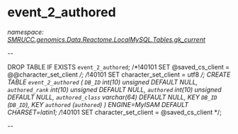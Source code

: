﻿# event_2_authored
_namespace: [SMRUCC.genomics.Data.Reactome.LocalMySQL.Tables.gk_current](./index.md)_

--
 
 DROP TABLE IF EXISTS `event_2_authored`;
 /*!40101 SET @saved_cs_client = @@character_set_client */;
 /*!40101 SET character_set_client = utf8 */;
 CREATE TABLE `event_2_authored` (
 `DB_ID` int(10) unsigned DEFAULT NULL,
 `authored_rank` int(10) unsigned DEFAULT NULL,
 `authored` int(10) unsigned DEFAULT NULL,
 `authored_class` varchar(64) DEFAULT NULL,
 KEY `DB_ID` (`DB_ID`),
 KEY `authored` (`authored`)
 ) ENGINE=MyISAM DEFAULT CHARSET=latin1;
 /*!40101 SET character_set_client = @saved_cs_client */;
 
 --




